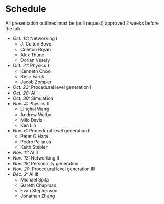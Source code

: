 # Schedule

All presentation outlines must be (pull request) approved 2 weeks before the talk.

* *Oct. 14:* Networking I
	* J. Colton Bove
	* Coleton Bryan
	* Alex Thune
	* Dorian Vesely
* *Oct. 21:* Physics I
	* Kenneth Choo
	* Besir Faruk
	* Jacob Zomper
* *Oct. 23:* Procedural level generation I
* *Oct. 28:* AI I
* *Oct. 30:* Simulation
* *Nov. 4:* Physics II
	* Linghai Wang
	* Andrew Welby
	* Milo Davis
	* Ken Lin
* *Nov. 6:* Procedural level generation II
	* Peter O'Hara
	* Pedro Pallares
	* Keith Stebler
* *Nov. 11:* AI II
* *Nov. 13:* Networking II
* *Nov. 18:* Personality generation
* *Nov. 20:* Procedural level generation III
* *Dec. 2:* AI III
	* Michael Spila
	* Gareth Chapman
	* Evan Stephenson
	* Jonathan Zhang
